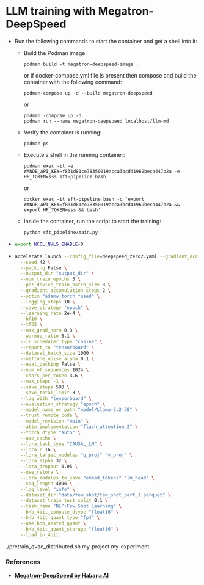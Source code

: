 # LLM training with Megatron-DeepSpeed


- Run the following commands to start the container and get a shell into it:

  - Build the Podman image:

    ```
    podman build -t megatron-deepspeed-image .
    ```

    or if docker-compose.yml file is present then compose and build the container with the following command:

    ```
    podman-compose up -d --build megatron-deepspeed
    ```
    or 
    ```
    podman -compose up -d 
    podman run --name megatron-deepspeed localhost/llm-md
    ```

  
  - Verify the container is running:

    ```
    podman ps
    ```

  - Execute a shell in the running container:

    ```
    podman exec -it -e WANDB_API_KEY=f831d81ce78350019acca3bcd41969beca447b2a -e HF_TOKEN=sss sft-pipeline bash
    ```
    or 
    ```
    docker exec -it sft-pipeline bash -c 'export WANDB_API_KEY=f831d81ce78350019acca3bcd41969beca447b2a && export HF_TOKEN=sss && bash'
    ```
  - Inside the container, run the script to start the training:
    ```
    python sft_pipeline/main.py
    ```

- ```bash
  export NCCL_NVLS_ENABLE=0
  ```

- ```bash
  accelerate launch --config_file=deepspeed_zero2.yaml --gradient_accumulation_steps 8 sft_pipeline/main.py \
    --seed 42 \
    --packing False \
    --output_dir "output_dir" \
    --num_train_epochs 3 \
    --per_device_train_batch_size 3 \
    --gradient_accumulation_steps 2 \
    --optim "adamw_torch_fused" \
    --logging_steps 10 \
    --save_strategy "epoch" \
    --learning_rate 2e-4 \
    --bf16 \
    --tf32 \
    --max_grad_norm 0.3 \
    --warmup_ratio 0.1 \
    --lr_scheduler_type "cosine" \
    --report_to "tensorboard" \
    --dataset_batch_size 1000 \
    --neftune_noise_alpha 0.1 \
    --eval_packing False \
    --num_of_sequences 1024 \
    --chars_per_token 3.6 \
    --max_steps -1 \
    --save_steps 500 \
    --save_total_limit 3 \
    --log_with "tensorboard" \
    --evaluation_strategy "epoch" \
    --model_name_or_path "model/Llama-3.2-3B" \
    --trust_remote_code \
    --model_revision "main" \
    --attn_implementation "flash_attention_2" \
    --torch_dtype "auto" \
    --use_cache \
    --lora_task_type "CAUSAL_LM" \
    --lora_r 16 \
    --lora_target_modules "q_proj" "v_proj" \
    --lora_alpha 32 \
    --lora_dropout 0.05 \
    --use_rslora \
    --lora_modules_to_save "embed_tokens" "lm_head" \
    --seq_length 4096 \
    --log_level "info" \
    --dataset_dir "data/few_shot/few_shot_part_1.parquet" \
    --dataset_train_test_split 0.1 \
    --task_name "NLP:Few Shot Learning" \
    --bnb_4bit_compute_dtype "float16" \
    --bnb_4bit_quant_type "fp4" \
    --use_bnb_nested_quant \
    --bnb_4bit_quant_storage "float16" \
    --load_in_4bit
  ```




./pretrain_qvac_distributed.sh my-project my-experiment









### References
- [**Megatron-DeepSpeed by Habana AI**](https://github.com/HabanaAI/Megatron-DeepSpeed/tree/main)